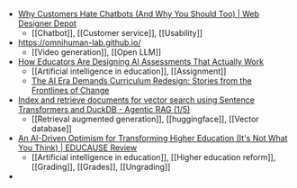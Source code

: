 - [Why Customers Hate Chatbots (And Why You Should Too) | Web Designer Depot](https://webdesignerdepot.com/why-customers-hate-chatbots-and-why-you-should-too/)
	- [[Chatbot]], [[Customer service]], [[Usability]]
- https://omnihuman-lab.github.io/
	- [[Video generation]], [[Open LLM]]
- [How Educators Are Designing AI Assessments That Actually Work](https://mikekentz.substack.com/p/repositioning-the-student-ai-interaction)
	- [[Artificial intelligence in education]], [[Assignment]]
	- [The AI Era Demands Curriculum Redesign: Stories from the Frontlines of Change](https://mikekentz.substack.com/p/the-ai-era-demands-curriculum-redesign)
- [Index and retrieve documents for vector search using Sentence Transformers and DuckDB - Agentic RAG (1/5)](https://huggingface.co/blog/davidberenstein1957/ai-blueprint-agentic-rag-part-1-retrieve)
	- [[Retrieval augmented generation]], [[huggingface]], [[Vector database]]
- [An AI-Driven Optimism for Transforming Higher Education (It's Not What You Think) | EDUCAUSE Review](https://er.educause.edu/articles/2025/2/an-ai-driven-optimism-for-transforming-higher-education-its-not-what-you-think)
	- [[Artificial intelligence in education]], [[Higher education reform]], [[Grading]], [[Grades]], [[Ungrading]]
-